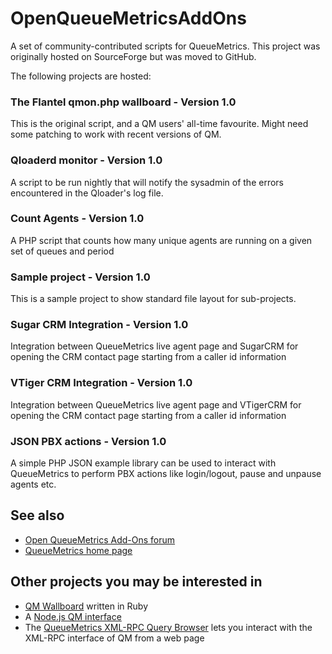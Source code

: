 
OpenQueueMetricsAddOns
======================

A set of community-contributed scripts for QueueMetrics. This project was originally hosted on SourceForge but was moved to GitHub.

The following projects are hosted:

### The Flantel qmon.php wallboard - Version 1.0 
This is the original script, and a QM users' all-time favourite. Might need some
patching to work with recent versions of QM.
### Qloaderd monitor - Version 1.0 
A script to be run nightly that will notify the sysadmin of the errors encountered in the Qloader's log file.
### Count Agents - Version 1.0 
A PHP script that counts how many unique agents are running on a given set of queues and period
### Sample project - Version 1.0 
This is a sample project to show standard file layout for sub-projects.
### Sugar CRM Integration - Version 1.0
Integration between QueueMetrics live agent page and SugarCRM for opening the CRM contact page starting from a caller id information
### VTiger CRM Integration - Version 1.0
Integration between QueueMetrics live agent page and VTigerCRM for opening the CRM contact page starting from a caller id information
### JSON PBX actions - Version 1.0
A simple PHP JSON example library can be used to interact with QueueMetrics to perform PBX actions like login/logout, pause and unpause agents etc.


See also
--------

* [Open QueueMetrics Add-Ons forum](http://forum.queuemetrics.com/index.php?board=14.0)
* [QueueMetrics home page](http://queuemetrics.com)

Other projects you may be interested in
---------------------------------------

* [QM Wallboard](https://github.com/WalterMondale/QM-Wallboard) written in Ruby
* A [Node.js QM interface](https://github.com/holidayextras/node-queuemetrics)
* The [QueueMetrics XML-RPC Query Browser](https://github.com/Loway/QueueMetricsXmlRpcBrowser) lets you interact with the XML-RPC interface of QM from a web page

